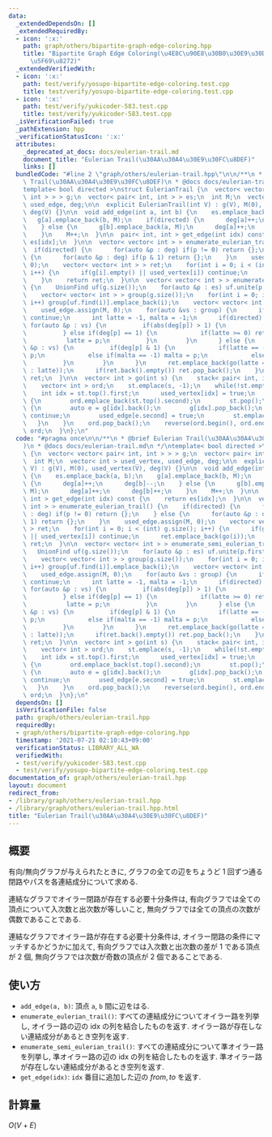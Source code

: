 ```yaml
---
data:
  _extendedDependsOn: []
  _extendedRequiredBy:
  - icon: ':x:'
    path: graph/others/bipartite-graph-edge-coloring.hpp
    title: "Bipartite Graph Edge Coloring(\u4E8C\u90E8\u30B0\u30E9\u30D5\u306E\u8FBA\
      \u5F69\u8272)"
  _extendedVerifiedWith:
  - icon: ':x:'
    path: test/verify/yosupo-bipartite-edge-coloring.test.cpp
    title: test/verify/yosupo-bipartite-edge-coloring.test.cpp
  - icon: ':x:'
    path: test/verify/yukicoder-583.test.cpp
    title: test/verify/yukicoder-583.test.cpp
  _isVerificationFailed: true
  _pathExtension: hpp
  _verificationStatusIcon: ':x:'
  attributes:
    _deprecated_at_docs: docs/eulerian-trail.md
    document_title: "Eulerian Trail(\u30AA\u30A4\u30E9\u30FC\u8DEF)"
    links: []
  bundledCode: "#line 2 \"graph/others/eulerian-trail.hpp\"\n\n/**\n * @brief Eulerian\
    \ Trail(\u30AA\u30A4\u30E9\u30FC\u8DEF)\n * @docs docs/eulerian-trail.md\n */\n\
    template< bool directed >\nstruct EulerianTrail {\n  vector< vector< pair< int,\
    \ int > > > g;\n  vector< pair< int, int > > es;\n  int M;\n  vector< int > used_vertex,\
    \ used_edge, deg;\n\n  explicit EulerianTrail(int V) : g(V), M(0), used_vertex(V),\
    \ deg(V) {}\n\n  void add_edge(int a, int b) {\n    es.emplace_back(a, b);\n \
    \   g[a].emplace_back(b, M);\n    if(directed) {\n      deg[a]++;\n      deg[b]--;\n\
    \    } else {\n      g[b].emplace_back(a, M);\n      deg[a]++;\n      deg[b]++;\n\
    \    }\n    M++;\n  }\n\n  pair< int, int > get_edge(int idx) const {\n    return\
    \ es[idx];\n  }\n\n  vector< vector< int > > enumerate_eulerian_trail() {\n  \
    \  if(directed) {\n      for(auto &p : deg) if(p != 0) return {};\n    } else\
    \ {\n      for(auto &p : deg) if(p & 1) return {};\n    }\n    used_edge.assign(M,\
    \ 0);\n    vector< vector< int > > ret;\n    for(int i = 0; i < (int) g.size();\
    \ i++) {\n      if(g[i].empty() || used_vertex[i]) continue;\n      ret.emplace_back(go(i));\n\
    \    }\n    return ret;\n  }\n\n  vector< vector< int > > enumerate_semi_eulerian_trail()\
    \ {\n    UnionFind uf(g.size());\n    for(auto &p : es) uf.unite(p.first, p.second);\n\
    \    vector< vector< int > > group(g.size());\n    for(int i = 0; i < (int) g.size();\
    \ i++) group[uf.find(i)].emplace_back(i);\n    vector< vector< int > > ret;\n\
    \    used_edge.assign(M, 0);\n    for(auto &vs : group) {\n      if(vs.empty())\
    \ continue;\n      int latte = -1, malta = -1;\n      if(directed) {\n       \
    \ for(auto &p : vs) {\n          if(abs(deg[p]) > 1) {\n            return {};\n\
    \          } else if(deg[p] == 1) {\n            if(latte >= 0) return {};\n \
    \           latte = p;\n          }\n        }\n      } else {\n        for(auto\
    \ &p : vs) {\n          if(deg[p] & 1) {\n            if(latte == -1) latte =\
    \ p;\n            else if(malta == -1) malta = p;\n            else return {};\n\
    \          }\n        }\n      }\n      ret.emplace_back(go(latte == -1 ? vs.front()\
    \ : latte));\n      if(ret.back().empty()) ret.pop_back();\n    }\n    return\
    \ ret;\n  }\n\n  vector< int > go(int s) {\n    stack< pair< int, int > > st;\n\
    \    vector< int > ord;\n    st.emplace(s, -1);\n    while(!st.empty()) {\n  \
    \    int idx = st.top().first;\n      used_vertex[idx] = true;\n      if(g[idx].empty())\
    \ {\n        ord.emplace_back(st.top().second);\n        st.pop();\n      } else\
    \ {\n        auto e = g[idx].back();\n        g[idx].pop_back();\n        if(used_edge[e.second])\
    \ continue;\n        used_edge[e.second] = true;\n        st.emplace(e);\n   \
    \   }\n    }\n    ord.pop_back();\n    reverse(ord.begin(), ord.end());\n    return\
    \ ord;\n  }\n};\n"
  code: "#pragma once\n\n/**\n * @brief Eulerian Trail(\u30AA\u30A4\u30E9\u30FC\u8DEF\
    )\n * @docs docs/eulerian-trail.md\n */\ntemplate< bool directed >\nstruct EulerianTrail\
    \ {\n  vector< vector< pair< int, int > > > g;\n  vector< pair< int, int > > es;\n\
    \  int M;\n  vector< int > used_vertex, used_edge, deg;\n\n  explicit EulerianTrail(int\
    \ V) : g(V), M(0), used_vertex(V), deg(V) {}\n\n  void add_edge(int a, int b)\
    \ {\n    es.emplace_back(a, b);\n    g[a].emplace_back(b, M);\n    if(directed)\
    \ {\n      deg[a]++;\n      deg[b]--;\n    } else {\n      g[b].emplace_back(a,\
    \ M);\n      deg[a]++;\n      deg[b]++;\n    }\n    M++;\n  }\n\n  pair< int,\
    \ int > get_edge(int idx) const {\n    return es[idx];\n  }\n\n  vector< vector<\
    \ int > > enumerate_eulerian_trail() {\n    if(directed) {\n      for(auto &p\
    \ : deg) if(p != 0) return {};\n    } else {\n      for(auto &p : deg) if(p &\
    \ 1) return {};\n    }\n    used_edge.assign(M, 0);\n    vector< vector< int >\
    \ > ret;\n    for(int i = 0; i < (int) g.size(); i++) {\n      if(g[i].empty()\
    \ || used_vertex[i]) continue;\n      ret.emplace_back(go(i));\n    }\n    return\
    \ ret;\n  }\n\n  vector< vector< int > > enumerate_semi_eulerian_trail() {\n \
    \   UnionFind uf(g.size());\n    for(auto &p : es) uf.unite(p.first, p.second);\n\
    \    vector< vector< int > > group(g.size());\n    for(int i = 0; i < (int) g.size();\
    \ i++) group[uf.find(i)].emplace_back(i);\n    vector< vector< int > > ret;\n\
    \    used_edge.assign(M, 0);\n    for(auto &vs : group) {\n      if(vs.empty())\
    \ continue;\n      int latte = -1, malta = -1;\n      if(directed) {\n       \
    \ for(auto &p : vs) {\n          if(abs(deg[p]) > 1) {\n            return {};\n\
    \          } else if(deg[p] == 1) {\n            if(latte >= 0) return {};\n \
    \           latte = p;\n          }\n        }\n      } else {\n        for(auto\
    \ &p : vs) {\n          if(deg[p] & 1) {\n            if(latte == -1) latte =\
    \ p;\n            else if(malta == -1) malta = p;\n            else return {};\n\
    \          }\n        }\n      }\n      ret.emplace_back(go(latte == -1 ? vs.front()\
    \ : latte));\n      if(ret.back().empty()) ret.pop_back();\n    }\n    return\
    \ ret;\n  }\n\n  vector< int > go(int s) {\n    stack< pair< int, int > > st;\n\
    \    vector< int > ord;\n    st.emplace(s, -1);\n    while(!st.empty()) {\n  \
    \    int idx = st.top().first;\n      used_vertex[idx] = true;\n      if(g[idx].empty())\
    \ {\n        ord.emplace_back(st.top().second);\n        st.pop();\n      } else\
    \ {\n        auto e = g[idx].back();\n        g[idx].pop_back();\n        if(used_edge[e.second])\
    \ continue;\n        used_edge[e.second] = true;\n        st.emplace(e);\n   \
    \   }\n    }\n    ord.pop_back();\n    reverse(ord.begin(), ord.end());\n    return\
    \ ord;\n  }\n};\n"
  dependsOn: []
  isVerificationFile: false
  path: graph/others/eulerian-trail.hpp
  requiredBy:
  - graph/others/bipartite-graph-edge-coloring.hpp
  timestamp: '2021-07-21 02:10:43+09:00'
  verificationStatus: LIBRARY_ALL_WA
  verifiedWith:
  - test/verify/yukicoder-583.test.cpp
  - test/verify/yosupo-bipartite-edge-coloring.test.cpp
documentation_of: graph/others/eulerian-trail.hpp
layout: document
redirect_from:
- /library/graph/others/eulerian-trail.hpp
- /library/graph/others/eulerian-trail.hpp.html
title: "Eulerian Trail(\u30AA\u30A4\u30E9\u30FC\u8DEF)"
---
```

## 概要

有向/無向グラフが与えられたときに, グラフの全ての辺をちょうど $1$ 回ずつ通る閉路やパスを各連結成分について求める.

連結なグラフでオイラー閉路が存在する必要十分条件は, 有向グラフでは全ての頂点について入次数と出次数が等しいこと, 無向グラフでは全ての頂点の次数が偶数であることである.

連結なグラフでオイラー路が存在する必要十分条件は, オイラー閉路の条件にマッチするかどうかに加えて, 有向グラフでは入次数と出次数の差が $1$ である頂点が $2$ 個, 無向グラフでは次数が奇数の頂点が $2$ 個であることである.

## 使い方

* `add_edge(a, b)`: 頂点 `a`, `b` 間に辺をはる.
* `enumerate_eulerian_trail()`: すべての連結成分についてオイラー路を列挙し, オイラー路の辺の idx の列を結合したものを返す. オイラー路が存在しない連結成分があるとき空列を返す.
* `enumerate_semi_eulerian_trail()`: すべての連結成分について準オイラー路を列挙し, 準オイラー路の辺の idx の列を結合したものを返す. 準オイラー路が存在しない連結成分があるとき空列を返す.
* `get_edge(idx)`: `idx` 番目に追加した辺の ${from, to}$ を返す.

## 計算量

$O(V + E)$
